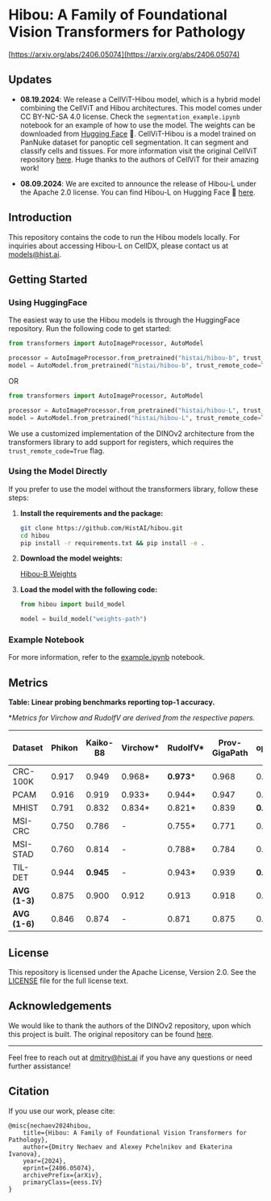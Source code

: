 
# Hibou: A Family of Foundational Vision Transformers for Pathology

[https://arxiv.org/abs/2406.05074](https://arxiv.org/abs/2406.05074)

## Updates

* **08.19.2024**: We release a CellViT-Hibou model, which is a hybrid model combining the CellViT and Hibou architectures. This model comes under CC BY-NC-SA 4.0 license. Check the `segmentation_example.ipynb` notebook for an example of how to use the model. The weights can be downloaded from [Hugging Face](https://huggingface.co/histai/cellvit-hibou-l) 🤗.
CellViT-Hibou is a model trained on PanNuke dataset for panoptic cell segmentation. It can segment and classify cells and tissues. For more information visit the original CellViT repository [here](https://github.com/TIO-IKIM/CellViT). Huge thanks to the authors of CellViT for their amazing work!

* **08.09.2024**: We are excited to announce the release of Hibou-L under the Apache 2.0 license. You can find Hibou-L on Hugging Face 🤗 [here](https://huggingface.co/histai/hibou-L).

## Introduction

This repository contains the code to run the Hibou models locally. For inquiries about accessing Hibou-L on CellDX, please contact us at [models@hist.ai](mailto:models@hist.ai).

## Getting Started

### Using HuggingFace

The easiest way to use the Hibou models is through the HuggingFace repository. Run the following code to get started:

```python
from transformers import AutoImageProcessor, AutoModel

processor = AutoImageProcessor.from_pretrained("histai/hibou-b", trust_remote_code=True)
model = AutoModel.from_pretrained("histai/hibou-b", trust_remote_code=True)
```

OR

```python
from transformers import AutoImageProcessor, AutoModel

processor = AutoImageProcessor.from_pretrained("histai/hibou-L", trust_remote_code=True)
model = AutoModel.from_pretrained("histai/hibou-L", trust_remote_code=True)
```

We use a customized implementation of the DINOv2 architecture from the transformers library to add support for registers, which requires the `trust_remote_code=True` flag.

### Using the Model Directly

If you prefer to use the model without the transformers library, follow these steps:

1. **Install the requirements and the package:**

    ```bash
    git clone https://github.com/HistAI/hibou.git
    cd hibou
    pip install -r requirements.txt && pip install -e .
    ```

2. **Download the model weights:**

    [Hibou-B Weights](https://drive.google.com/file/d/12ICd_-yJWMYYo5OskMmc9SHJAQivAtS7/view?usp=sharing)

3. **Load the model with the following code:**

    ```python
    from hibou import build_model

    model = build_model("weights-path")
    ```

### Example Notebook

For more information, refer to the [example.ipynb](example.ipynb) notebook.

## Metrics
**Table: Linear probing benchmarks reporting top-1 accuracy.**

**Metrics for Virchow and RudolfV are derived from the respective papers.*

| Dataset   | Phikon | Kaiko-B8 | Virchow* | RudolfV* | Prov-GigaPath | H-optimus-0 | Hibou-B | Hibou-L |
|-----------|--------|----------|----------|----------|---------------|-------------|---------|---------|
| CRC-100K  | 0.917  | 0.949    | 0.968*   | **0.973*** | 0.968         | 0.970       | 0.955   | 0.966   |
| PCAM      | 0.916  | 0.919    | 0.933*   | 0.944*   | 0.947         | 0.942       | 0.946   | **0.953** |
| MHIST     | 0.791  | 0.832    | 0.834*   | 0.821*   | 0.839         | **0.861**   | 0.812   | 0.858   |
| MSI-CRC   | 0.750  | 0.786    | -        | 0.755*   | 0.771         | 0.767       | 0.779   | **0.793** |
| MSI-STAD  | 0.760  | 0.814    | -        | 0.788*   | 0.784         | 0.797       | 0.797   | **0.829** |
| TIL-DET   | 0.944  | **0.945** | -        | 0.943*   | 0.939         | **0.948**   | 0.942   | 0.942   |
| **AVG (1-3)** | 0.875  | 0.900    | 0.912    | 0.913    | 0.918         | 0.924       | 0.904   | **0.926** |
| **AVG (1-6)** | 0.846  | 0.874    | -        | 0.871    | 0.875         | 0.881       | 0.872   | **0.890** |



## License

This repository is licensed under the Apache License, Version 2.0. See the [LICENSE](LICENSE) file for the full license text.

## Acknowledgements

We would like to thank the authors of the DINOv2 repository, upon which this project is built. The original repository can be found [here](https://github.com/facebookresearch/dinov2).

---

Feel free to reach out at [dmitry@hist.ai](mailto:dmitry@hist.ai) if you have any questions or need further assistance!

## Citation

If you use our work, please cite:

```
@misc{nechaev2024hibou,
    title={Hibou: A Family of Foundational Vision Transformers for Pathology},
    author={Dmitry Nechaev and Alexey Pchelnikov and Ekaterina Ivanova},
    year={2024},
    eprint={2406.05074},
    archivePrefix={arXiv},
    primaryClass={eess.IV}
}
```

